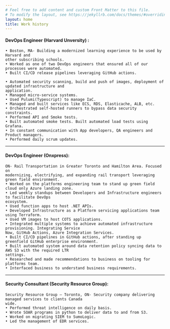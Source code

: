 ```yaml
---
# Feel free to add content and custom Front Matter to this file.
# To modify the layout, see https://jekyllrb.com/docs/themes/#overriding-theme-defaults
layout: home 
title: Work history
---
```


#### DevOps Engineer (Harvard Unversity) : 
    • Boston, MA- Building a modernized learning experience to be used by Harvard and
    other subscribing schools.
    • Worked as one of two DevOps engineers that ensured all of our processes were automated.
    • Built CI/CD release pipelines leveraging GitHub actions.

    • Automated security scanning, build and push of images, deployment of updated infrastructure and
    application.
    • Managed micro-service systems.
    • Used Pulumi(Typescript) to manage IaC.
    • Managed and built services like ECS, RDS, Elasticache, ALB, etc.
    • Orchestrated self-hosted runners to bypass data security constraints.
    • Performed API and Smoke tests.
    • Built automated smoke tests. Built automated load tests using Grafana.
    • In constant communication with App developers, QA engineers and Product managers.
    • Performed daily scrum updates.

--------
#### DevOps Engineer (Onxpress):
    ON- Rail Transportation in Greater Toronto and Hamilton Area. Focused on
    modernizing, electrifying, and expanding rail transport leveraging green field environment.
    • Worked on the platforms engineering team to stand up green field cloud only Azure landing zone.
    • Led weekly standups between Developers and Infrastructure engineers to facilitate DevOps
    ecosystem.
    • Used function apps to host .NET APIs.
    • Developed Infrastructure as a Platform servicing applications team using Terraform.
    • Used VM images to host COTS applications.
    • Integrated multiple systems to achieve automated infrastructure provisioning. Integrating Service
    Now, GitHub Actions, Azure Integration Services.
    • Built CI/CD pipelines in GitHub actions, after standing up greenfield GitHub enterprise environment.
    • Built automated system around data retention policy syncing data to AWS S3 with the required LTR
    settings.
    • Researched and made recommendations to business on tooling for platforms team.
    • Interfaced business to understand business requirements.

------

#### Security Consultant (Security Resource Group):

    Security Resource Group – Toronto, ON- Security company delivering managed services to clients Canada
    wide.
    • Performed threat intelligence on daily basis.
    • Wrote SOAR programs in python to deliver data to and from S3.
    • Worked on migrating SIEM to SumoLogic.
    • Led the management of EDR services.

    